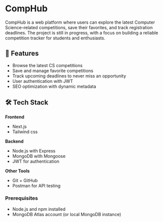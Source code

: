# CompHub  

CompHub is a web platform where users can explore the latest Computer Science–related competitions, save their favorites, and track registration deadlines. The project is still in progress, with a focus on building a reliable competition tracker for students and enthusiasts.  

## 🚀 Features  
- Browse the latest CS competitions  
- Save and manage favorite competitions  
- Track upcoming deadlines to never miss an opportunity  
- User authentication with JWT  
- SEO optimization with dynamic metadata  

## 🛠️ Tech Stack  
**Frontend**  
- Next.js  
- Tailwind css

**Backend**  
- Node.js with Express  
- MongoDB with Mongoose  
- JWT for authentication  

**Other Tools**  
- Git + GitHub  
- Postman for API testing   

### Prerequisites  
- Node.js and npm installed  
- MongoDB Atlas account (or local MongoDB instance)  
